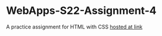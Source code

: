 # WebApps-S22-Assignment-4
A practice assignment for HTML with CSS
<a href="https://44-563-web-apps-s22.github.io/webapps-s22-assignment-4-manikantaarumilli/"> hosted at link</a>

